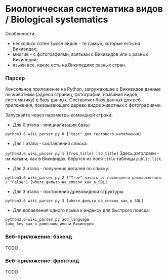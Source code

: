 <h1>Биологическая систематика видов / Biological systematics</h1>

Особенности:
- несколько сотен тысяч видов - те самые, которые есть на Викивидах;
- многие - с фотографиями, взятыми с Викивидов или с разных Википедий;
- языки все, какие есть на Википедиях разных стран.

<h3>Парсер</h3>

Консольное приложение на Python, загружающее с Викивидов данные по животным (адреса страниц, фотографий, названия видов, систематику) в базу данных.
Составляет базу данных для веб-приложения, показывающего дерево видов животных с фотографиями.

Запускайте через параметры командной строки:

- Для 0 этапа - инициализации базы:

`python3.6 wiki_parser.py 0 ["test" для тестового наполнения]`

- Для 1 этапа - составления списка:

`python3.6 wiki_parser.py 1 [from_title] [to_title]`
Здесь заголовки - на латыни, как в Викивидах; берутся из поля `title` таблицы `public.list`.

- Для 2 этапа - получения деталей по списку:

`python3.6 wiki_parser.py 2 ["True" начать от последнего распарсенного / "False"] [where_фильтр_на_список_как_в_SQL]`

- Для 3 этапа - построения древовидной структуры:

`python3.6 wiki_parser.py 3 [where_фильтр_на_список_как_в_SQL]`

- Для добавления одного языка к индексу для быстрого поиска:

`python3.6 wiki_parser.py add_language lang_key_как_в_доменном_имени_Википедии`

<h3>Веб-приложение: бэкенд</h3>
TODO

<h3>Веб-приложение: фронтэнд</h3>
TODO